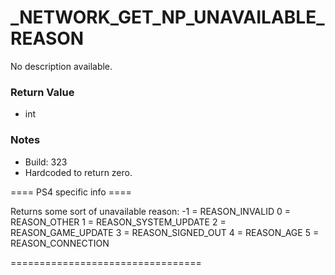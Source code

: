 # _NETWORK_GET_NP_UNAVAILABLE_REASON

No description available.

### Return Value
* int

### Notes
* Build: 323
* Hardcoded to return zero.

==== PS4 specific info ====

Returns some sort of unavailable reason:
-1 = REASON_INVALID
 0 = REASON_OTHER
 1 = REASON_SYSTEM_UPDATE
 2 = REASON_GAME_UPDATE
 3 = REASON_SIGNED_OUT
 4 = REASON_AGE
 5 = REASON_CONNECTION

=================================

